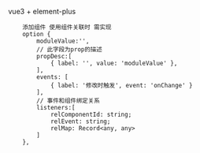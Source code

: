 vue3 + element-plus


        添加组件 使用组件关联时 需实现
        option {
            moduleValue:'',
            // 此字段为prop的描述
            propDesc:[
                { label: '', value: 'moduleValue' },
            ],
            events: [
                { label: '修改时触发', event: 'onChange' }
            ],
            // 事件和组件绑定关系
            listeners:[
                relComponentId: string;
                relEvent: string;
                relMap: Record<any, any>
            ]
        },